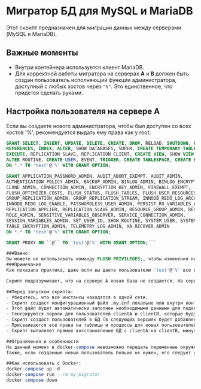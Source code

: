 # Мигратор БД для MySQL и MariaDB

Этот скрипт предназначен для миграции данных между серверами (MySQL и MariaDB).

## Важные моменты

- Внутри контейнера используется клиент MariaDB.
- Для корректной работы мигратора на серверах **A** и **B** должен быть создан пользователь исполняющий функции администратора, доступный с любых хостов через `"%"`.
Это единственное, что придется сделать руками.
## Настройка пользователя на сервере A

Если вы создаете нового администратора, чтобы был доступен со всех хостов '%', рекомендуется выдать ему права как у root:

```sql
GRANT SELECT, INSERT, UPDATE, DELETE, CREATE, DROP, RELOAD, SHUTDOWN, PROCESS, FILE, 
REFERENCES, INDEX, ALTER, SHOW DATABASES, SUPER, CREATE TEMPORARY TABLES, LOCK TABLES, 
EXECUTE, REPLICATION SLAVE, REPLICATION CLIENT, CREATE VIEW, SHOW VIEW, CREATE ROUTINE, 
ALTER ROUTINE, CREATE USER, EVENT, TRIGGER, CREATE TABLESPACE, CREATE ROLE, DROP ROLE
ON *.* TO 'test'@'%' WITH GRANT OPTION;

GRANT APPLICATION_PASSWORD_ADMIN, AUDIT_ABORT_EXEMPT, AUDIT_ADMIN, 
AUTHENTICATION_POLICY_ADMIN, BACKUP_ADMIN, BINLOG_ADMIN, BINLOG_ENCRYPTION_ADMIN, 
CLONE_ADMIN, CONNECTION_ADMIN, ENCRYPTION_KEY_ADMIN, FIREWALL_EXEMPT, 
FLUSH_OPTIMIZER_COSTS, FLUSH_STATUS, FLUSH_TABLES, FLUSH_USER_RESOURCES, 
GROUP_REPLICATION_ADMIN, GROUP_REPLICATION_STREAM, INNODB_REDO_LOG_ARCHIVE, 
INNODB_REDO_LOG_ENABLE, PASSWORDLESS_USER_ADMIN, PERSIST_RO_VARIABLES_ADMIN, 
REPLICATION_APPLIER, REPLICATION_SLAVE_ADMIN, RESOURCE_GROUP_ADMIN, RESOURCE_GROUP_USER, 
ROLE_ADMIN, SENSITIVE_VARIABLES_OBSERVER, SERVICE_CONNECTION_ADMIN, 
SESSION_VARIABLES_ADMIN, SET_USER_ID, SHOW_ROUTINE, SYSTEM_USER, SYSTEM_VARIABLES_ADMIN, 
TABLE_ENCRYPTION_ADMIN, TELEMETRY_LOG_ADMIN, XA_RECOVER_ADMIN
ON *.* TO 'test'@'%' WITH GRANT OPTION;

GRANT PROXY ON ``@`` TO 'test'@'%' WITH GRANT OPTION;```

###Важно: 
Вы можете не использовать команду FLUSH PRIVILEGES;, чтобы изменения не сохранялись после работы скрипта.
###Примечание
Как показала практика, даже если вы даете пользователю 'test'@'%' все права на уже созданную базу, она может остаться недоступной. Поэтому рекомендую применить права описанные выше.

Скрипт подразумивает, что на сервере А новая база не создается. На сервере B создается пустая БД, в которую и будет происходить восстановление из сервера А.

##Перед запуском скрипта:
- Убедитесь, что все инстансы находятся в одной сети.
- Скрипт создаст конфигурационный файл .my.cnf локально или внутри контейнера.
- Этот файл будет автоматически заполнен необходимыми данными для подключения.
- Генерируются пароли для пользователей clientA и clientB, которые будут отображены в консоли после создания.
- Скрипт создаст пользователей в БД (в следующих версиях будет добавлена возможность выбора, так как, возможно, пользователь root уже обладает всеми правами для миграции).
- Присваиваются все права на таблицы и процессы для новых пользователей.
- Скрипт выполняет прямое восстановление БД с clientA на clientB, минуя этап dump.

##Ограничения и особенности
На данный момент в docker-compose невозможно передать переменные окружения напрямую, но эта функция будет добавлена в следующих версиях.
Также, если созданные новый пользователь больше не нужен, его следует удалить вручную.

##Как использовать с Docker:
docker-compose up -d
docker-compose run --rm my_migrator
docker compose down
